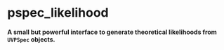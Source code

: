 # pspec_likelihood

**A small but powerful interface to generate theoretical likelihoods from `UVPSpec` objects.**
